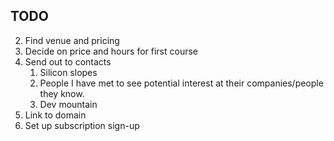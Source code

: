 ## TODO

2. Find venue and pricing
3. Decide on price and hours for first course
5. Send out to contacts
    1. Silicon slopes
    2. People I have met to see potential interest at their companies/people they know.
    3. Dev mountain
4. Link to domain
1. Set up subscription sign-up
